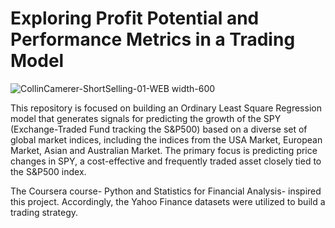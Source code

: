 # Exploring Profit Potential and Performance Metrics in a Trading Model

![CollinCamerer-ShortSelling-01-WEB width-600](https://github.com/SAnand2903/Exploring-Profit-Potential-and-Performance-Metrics-in-a-Trading-Model/assets/144278601/9277b421-f79f-42e1-a24f-16a4781d7e67)

This repository is focused on building an Ordinary Least Square Regression model that generates signals for predicting the growth of the SPY (Exchange-Traded Fund tracking the S&P500) based on a diverse set of global market indices, including the indices from the USA Market, European Market, Asian and Australian Market. The primary focus is predicting price changes in SPY, a cost-effective and frequently traded asset closely tied to the S&P500 index.

The Coursera course- Python and Statistics for Financial Analysis- inspired this project. Accordingly, the Yahoo Finance datasets were utilized to build a trading strategy. 
